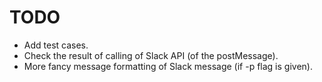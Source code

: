 # TODO
- Add test cases.
- Check the result of calling of Slack API (of the postMessage).
- More fancy message formatting of Slack message (if -p flag is given).
